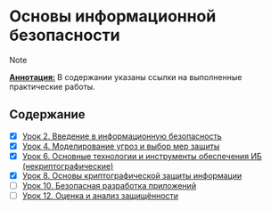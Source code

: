 # Основы информационной безопасности

> [!Note]
> <ins>**Аннотация:**</ins>
> В содержании указаны ссылки на выполненные практические работы.

## Содержание
- [X] [Урок 2. Введение в информационную безопасность](./Урок%202.%20Введение%20в%20информационную%20безопасность.md)
- [X] [Урок 4. Моделирование угроз и выбор мер защиты](./Урок%204.%20Моделирование%20угроз%20и%20выбор%20мер%20защиты.md)
- [X] [Урок 6. Основные технологии и инструменты обеспечения ИБ (некриптографические)](./Урок%206.%20Основные%20технологии%20и%20инструменты%20обеспечения%20ИБ%20(некриптографические).md)
- [X] [Урок 8. Основы криптографической защиты информации](./Урок%208.%20Основы%20криптографической%20защиты%20информации.md)
- [ ] [Урок 10. Безопасная разработка приложений](./Урок%2010.%20Безопасная%20разработка%20приложений.md)
- [ ] [Урок 12. Оценка и анализ защищённости](./Урок%2012.%20Оценка%20и%20анализ%20защищённости.md)
